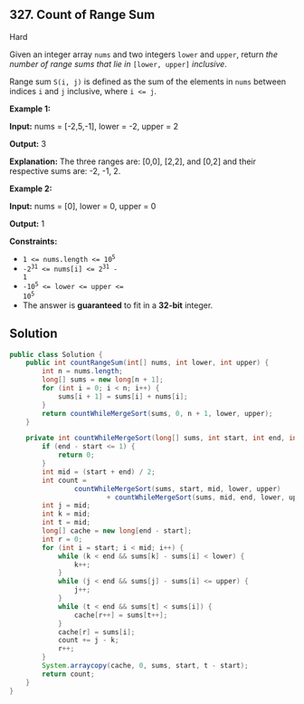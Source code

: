 ## 327\. Count of Range Sum

Hard

Given an integer array `nums` and two integers `lower` and `upper`, return _the number of range sums that lie in_ `[lower, upper]` _inclusive_.

Range sum `S(i, j)` is defined as the sum of the elements in `nums` between indices `i` and `j` inclusive, where `i <= j`.

**Example 1:**

**Input:** nums = [-2,5,-1], lower = -2, upper = 2

**Output:** 3

**Explanation:** The three ranges are: [0,0], [2,2], and [0,2] and their respective sums are: -2, -1, 2. 

**Example 2:**

**Input:** nums = [0], lower = 0, upper = 0

**Output:** 1 

**Constraints:**

*   <code>1 <= nums.length <= 10<sup>5</sup></code>
*   <code>-2<sup>31</sup> <= nums[i] <= 2<sup>31</sup> - 1</code>
*   <code>-10<sup>5</sup> <= lower <= upper <= 10<sup>5</sup></code>
*   The answer is **guaranteed** to fit in a **32-bit** integer.

## Solution

```java
public class Solution {
    public int countRangeSum(int[] nums, int lower, int upper) {
        int n = nums.length;
        long[] sums = new long[n + 1];
        for (int i = 0; i < n; i++) {
            sums[i + 1] = sums[i] + nums[i];
        }
        return countWhileMergeSort(sums, 0, n + 1, lower, upper);
    }

    private int countWhileMergeSort(long[] sums, int start, int end, int lower, int upper) {
        if (end - start <= 1) {
            return 0;
        }
        int mid = (start + end) / 2;
        int count =
                countWhileMergeSort(sums, start, mid, lower, upper)
                        + countWhileMergeSort(sums, mid, end, lower, upper);
        int j = mid;
        int k = mid;
        int t = mid;
        long[] cache = new long[end - start];
        int r = 0;
        for (int i = start; i < mid; i++) {
            while (k < end && sums[k] - sums[i] < lower) {
                k++;
            }
            while (j < end && sums[j] - sums[i] <= upper) {
                j++;
            }
            while (t < end && sums[t] < sums[i]) {
                cache[r++] = sums[t++];
            }
            cache[r] = sums[i];
            count += j - k;
            r++;
        }
        System.arraycopy(cache, 0, sums, start, t - start);
        return count;
    }
}
```